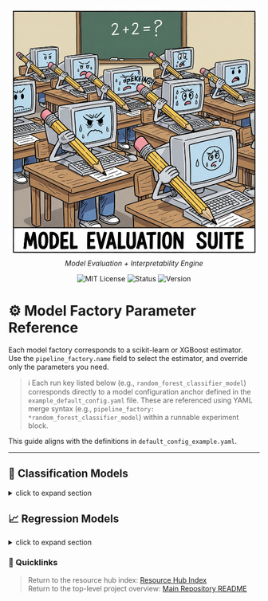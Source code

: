 <p align="center">
  <img src="../../repo_files/hero_banner.png" width="600"/>
  <br>
  <em>Model Evaluation + Interpretability Engine</em>
</p>
<p align="center">
  <img alt="MIT License" src="https://img.shields.io/badge/license-MIT-blue">
  <img alt="Status" src="https://img.shields.io/badge/status-beta-yellow">
  <img alt="Version" src="https://img.shields.io/badge/version-v0.1.0-blueviolet">
</p>

# ⚙️ Model Factory Parameter Reference

Each model factory corresponds to a scikit-learn or XGBoost estimator.  
Use the `pipeline_factory.name` field to select the estimator, and override only the parameters you need.

> ℹ️ Each run key listed below (e.g., `random_forest_classifier_model`) corresponds directly to a model configuration anchor defined in the `example_default_config.yaml` file. These are referenced using YAML merge syntax (e.g., `pipeline_factory: *random_forest_classifier_model`) within a runnable experiment block.

This guide aligns with the definitions in `default_config_example.yaml`.

---
## 🧪 Classification Models

<details>
<summary>click to expand section</summary>

___

### 🔹 `"RandomForest"`

**Library**: `sklearn.ensemble.RandomForestClassifier`  
**Run key**: `random_forest_classifier_model`

```yaml
pipeline_factory:
  name: "RandomForest"
```

**Default Parameters:**

| Param              | Description              | Default Value |
| ------------------ | ------------------------ | ------------- |
| `n_estimators`     | Number of trees          | `100`         |
| `max_depth`        | Max depth of trees       | `12`          |
| `min_samples_leaf` | Minimum samples per leaf | `2`           |
| `class_weight`     | Class balancing          | `'balanced'`  |
| `random_state`     | Random seed              | `42`          |

---

### 🔹 `"LogisticRegression"`

**Library**: `sklearn.linear_model.LogisticRegression`  
**Run key**: `logistic_regression_classifier_model`

```yaml
pipeline_factory:
  name: "LogisticRegression"
```

**Default Parameters:**

| Param          | Description                       | Default Value |
| -------------- | --------------------------------- | ------------- |
| `penalty`      | Regularization type               | `'l2'`        |
| `solver`       | Optimization algorithm            | `'liblinear'` |
| `class_weight` | Class balancing                   | `'balanced'`  |
| `C`            | Regularization strength (inverse) | `1.0`         |
| `random_state` | Random seed                       | `42`          |

---

### 🔹 `"XGBoost"`

**Library**: `xgboost.XGBClassifier`  
**Run key**: `xgboost_classifier_model`

```yaml
pipeline_factory:
  name: "XGBoost"
```

**Default Parameters:**

| Param           | Description                        | Default Value       |
| --------------- | ---------------------------------- | ------------------- |
| `n_estimators`  | Number of boosting rounds          | `100`               |
| `max_depth`     | Tree depth                         | `5`                 |
| `learning_rate` | Step size shrinkage                | `0.1`               |
| `objective`     | Loss function                      | `'binary:logistic'` |
| `eval_metric`   | Metric to evaluate during training | `'logloss'`         |
| `random_state`  | Reproducibility                    | `42`                |

---

### 🔹 `"SVC"`

**Library**: `sklearn.svm.SVC`  
**Run key**: `svc_classifier_model`

```yaml
pipeline_factory:
  name: "SVC"
```

**Default Parameters:**

| Param          | Description              | Default Value |
| -------------- | ------------------------ | ------------- |
| `kernel`       | Type of kernel           | `'rbf'`       |
| `C`            | Regularization parameter | `1.0`         |
| `gamma`        | Kernel coefficient       | `'scale'`     |
| `probability`  | Enable probability       | `True`        |
| `random_state` | Reproducibility          | `42`          |

---

### 🔹 `"GaussianNB"`

**Library**: `sklearn.naive_bayes.GaussianNB`  
**Run key**: `gaussian_nb_classifier_model`

```yaml
pipeline_factory:
  name: "GaussianNB"
```

**Default Parameters:**  
_No tunable parameters defined._

---

### 🔹 `"DecisionTree"`

**Library**: `sklearn.tree.DecisionTreeClassifier`  
**Run key**: `decision_tree_classifier_model`

```yaml
pipeline_factory:
  name: "DecisionTree"
```

**Default Parameters:**

| Param              | Description              | Default Value |
| ------------------ | ------------------------ | ------------- |
| `max_depth`        | Max depth of tree        | `10`          |
| `min_samples_leaf` | Minimum samples per leaf | `4`           |
| `criterion`        | Split quality metric     | `'gini'`      |
| `class_weight`     | Class balancing          | `'balanced'`  |
| `random_state`     | Reproducibility          | `42`          |

</details>


## 📈 Regression Models

<details>
<summary>click to expand section</summary>


### 🔹 `"LinearRegression"`

**Library**: `sklearn.linear_model.LinearRegression`  
**Run key**: `linear_regression_model`

```yaml
pipeline_factory:
  name: "LinearRegression"
```

**Default Parameters:**  
_No params required. Uses defaults._

---

### 🔹 `"RandomForestRegressor"`

**Library**: `sklearn.ensemble.RandomForestRegressor`  
**Run key**: `random_forest_regressor_model`

```yaml
pipeline_factory:
  name: "RandomForestRegressor"
```

**Default Parameters:**

| Param              | Description              | Default Value |
| ------------------ | ------------------------ | ------------- |
| `n_estimators`     | Number of trees          | `100`         |
| `max_depth`        | Max tree depth           | `10`          |
| `min_samples_leaf` | Minimum samples per leaf | `4`           |
| `random_state`     | Reproducibility          | `42`          |

---

### 🔹 `"XGBRegressor"`

**Library**: `xgboost.XGBRegressor`  
**Run key**: `xgboost_regressor_model`

```yaml
pipeline_factory:
  name: "XGBRegressor"
```

**Default Parameters:**

| Param           | Description               | Default Value        |
| --------------- | ------------------------- | -------------------- |
| `n_estimators`  | Number of boosting rounds | `100`                |
| `max_depth`     | Tree depth                | `5`                  |
| `learning_rate` | Step size shrinkage       | `0.1`                |
| `objective`     | Loss function             | `'reg:squarederror'` |
| `random_state`  | Reproducibility           | `42`                 |

---

### 🔹 `"DecisionTreeRegressor"`

**Library**: `sklearn.tree.DecisionTreeRegressor`  
**Run key**: `decision_tree_regressor_model`

```yaml
pipeline_factory:
  name: "DecisionTreeRegressor"
```

**Default Parameters:**

| Param              | Description       | Default Value |
| ------------------ | ----------------- | ------------- |
| `max_depth`        | Max tree depth    | `10`          |
| `min_samples_leaf` | Minimum leaf size | `4`           |
| `random_state`     | Reproducibility   | `42`          |

---

### 🔹 `"SVR"`

**Library**: `sklearn.svm.SVR`  
**Run key**: `svr_regressor_model`

```yaml
pipeline_factory:
  name: "SVR"
```

**Default Parameters:**

| Param    | Description             | Default Value |
| -------- | ----------------------- | ------------- |
| `kernel` | Kernel type             | `'rbf'`       |
| `C`      | Regularization strength | `1.0`         |
| `gamma`  | Kernel coefficient      | `'scale'`     |

</details>



### 📎 Quicklinks
> Return to the resource hub index: [Resource Hub Index](../hub_index.md)  
> Return to the top-level project overview: [Main Repository README](../../README.md)
